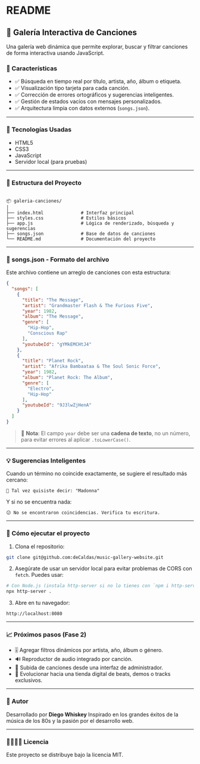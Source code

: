 # README 

## 🎵 Galería Interactiva de Canciones

Una galería web dinámica que permite explorar, buscar y filtrar canciones de forma interactiva usando JavaScript.

### 🚀 Características

- ✅ Búsqueda en tiempo real por título, artista, año, álbum o etiqueta.
- ✅ Visualización tipo tarjeta para cada canción.
- ✅ Corrección de errores ortográficos y sugerencias inteligentes.
- ✅ Gestión de estados vacíos con mensajes personalizados.
- ✅ Arquitectura limpia con datos externos (`songs.json`).

---

### 🧠 Tecnologías Usadas

- HTML5
- CSS3
- JavaScript
- Servidor local (para pruebas)

---

### 📁 Estructura del Proyecto

```

📦 galeria-canciones/
│
├── index.html              # Interfaz principal
├── styles.css              # Estilos básicos
├── app.js                  # Lógica de renderizado, búsqueda y sugerencias
├── songs.json              # Base de datos de canciones
└── README.md               # Documentación del proyecto

```

---

### 📝 songs.json - Formato del archivo

Este archivo contiene un arreglo de canciones con esta estructura:

```json
{
  "songs": [
    {
      "title": "The Message",
      "artist": "Grandmaster Flash & The Furious Five",
      "year": 1982,
      "album": "The Message",
      "genre": [
        "Hip-Hop",
        "Conscious Rap"
      ],
      "youtubeId": "gYMkEMCHtJ4"
    },
    {
      "title": "Planet Rock",
      "artist": "Afrika Bambaataa & The Soul Sonic Force",
      "year": 1982,
      "album": "Planet Rock: The Album",
      "genre": [
        "Electro",
        "Hip-Hop"
      ],
      "youtubeId": "9J3lwZjHenA"
    }
  ]
}
```

> 🔐 **Nota**: El campo `year` debe ser una **cadena de texto**, no un número, para evitar errores al aplicar `.toLowerCase()`.

---

### 💡 Sugerencias Inteligentes

Cuando un término no coincide exactamente, se sugiere el resultado más cercano:

```
🧠 Tal vez quisiste decir: "Madonna"
```

Y si no se encuentra nada:

```
😕 No se encontraron coincidencias. Verifica tu escritura.
```

---

### 🧪 Cómo ejecutar el proyecto

1. Clona el repositorio:

```bash
git clone git@github.com:deCaldas/music-gallery-website.git
```

2. Asegúrate de usar un servidor local para evitar problemas de CORS con `fetch`. Puedes usar:

```bash
# Con Node.js (instala http-server si no lo tienes con `npm i http-server`)
npx http-server .
```

3. Abre en tu navegador:

```
http://localhost:8080
```

---

### 📈 Próximos pasos (Fase 2)

* 🎚️ Agregar filtros dinámicos por artista, año, álbum o género.
* 🔊 Reproductor de audio integrado por canción.
* 💽 Subida de canciones desde una interfaz de administrador.
* 🛒 Evolucionar hacia una tienda digital de beats, demos o tracks exclusivos.

---

### 👤 Autor

Desarrollado por **Diego Whiskey**
Inspirado en los grandes éxitos de la música de los 80s y la pasión por el desarrollo web.

---

### 🫱🏻‍🫲🏻 Licencia

Este proyecto se distribuye bajo la licencia MIT.

